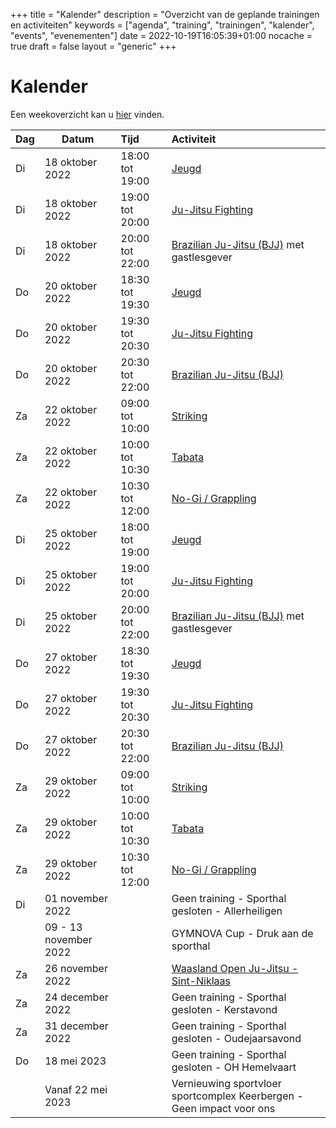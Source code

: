 +++
title = "Kalender"
description = "Overzicht van de geplande trainingen en activiteiten"
keywords = ["agenda", "training", "trainingen", "kalender", "events", "evenementen"]
date = 2022-10-19T16:05:39+01:00
nocache = true
draft = false
layout = "generic"
+++

# Kalender

Een weekoverzicht kan u [hier](/trainingen) vinden.
    
| Dag | Datum                 | Tijd            | Activiteit                                                            |
|-----|-----------------------|:----------------|:----------------------------------------------------------------------|
| Di  | 18 oktober 2022       | 18:00 tot 19:00 | [Jeugd](/jeugd)                                                       |                        
| Di  | 18 oktober 2022       | 19:00 tot 20:00 | [Ju-Jitsu Fighting](/fighting)                                        |                        
| Di  | 18 oktober 2022       | 20:00 tot 22:00 | [Brazilian Ju-Jitsu (BJJ)](/bjj) met gastlesgever                     |                          
| Do  | 20 oktober 2022       | 18:30 tot 19:30 | [Jeugd](/jeugd)                                                       |
| Do  | 20 oktober 2022       | 19:30 tot 20:30 | [Ju-Jitsu Fighting](/fighting)                                        |                        
| Do  | 20 oktober 2022       | 20:30 tot 22:00 | [Brazilian Ju-Jitsu (BJJ)](/bjj)                                      |
| Za  | 22 oktober 2022       | 09:00 tot 10:00 | [Striking](/striking)                                                 |             
| Za  | 22 oktober 2022       | 10:00 tot 10:30 | [Tabata](/tabata)                                                     |                           
| Za  | 22 oktober 2022       | 10:30 tot 12:00 | [No-Gi / Grappling](/grappling)                                       |
| Di  | 25 oktober 2022       | 18:00 tot 19:00 | [Jeugd](/jeugd)                                                       |                        
| Di  | 25 oktober 2022       | 19:00 tot 20:00 | [Ju-Jitsu Fighting](/fighting)                                        |                        
| Di  | 25 oktober 2022       | 20:00 tot 22:00 | [Brazilian Ju-Jitsu (BJJ)](/bjj) met gastlesgever                     |                          
| Do  | 27 oktober 2022       | 18:30 tot 19:30 | [Jeugd](/jeugd)                                                       |
| Do  | 27 oktober 2022       | 19:30 tot 20:30 | [Ju-Jitsu Fighting](/fighting)                                        |                        
| Do  | 27 oktober 2022       | 20:30 tot 22:00 | [Brazilian Ju-Jitsu (BJJ)](/bjj)                                      |
| Za  | 29 oktober 2022       | 09:00 tot 10:00 | [Striking](/striking)                                                 |             
| Za  | 29 oktober 2022       | 10:00 tot 10:30 | [Tabata](/tabata)                                                     |                           
| Za  | 29 oktober 2022       | 10:30 tot 12:00 | [No-Gi / Grappling](/grappling)                                       |
| Di  | 01 november 2022      |                 | Geen training - Sporthal gesloten -	Allerheiligen                     |
|     | 09 - 13 november 2022 |                 | GYMNOVA Cup - Druk aan de sporthal                                    |
| Za  | 26 november 2022      |                 | [Waasland Open Ju-Jitsu - Sint-Niklaas](https://www.sportdata.org/ju-jitsu/set-online/veranstaltung_info_main.php?active_menu=calendar&vernr=372#a_eventhead) |
| Za  | 24 december 2022      |                 | Geen training - Sporthal gesloten - Kerstavond                        |
| Za  | 31 december 2022      |                 | Geen training - Sporthal gesloten - Oudejaarsavond                    |
| Do  | 18 mei 2023           |                 | Geen training - Sporthal gesloten - OH Hemelvaart                     |
|     | Vanaf 22 mei 2023     |                 | Vernieuwing sportvloer sportcomplex Keerbergen - Geen impact voor ons |